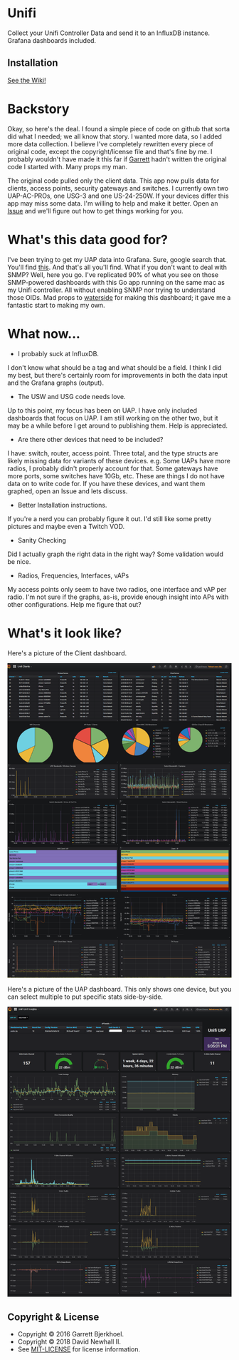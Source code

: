 # Unifi

Collect your Unifi Controller Data and send it to an InfluxDB instance.
Grafana dashboards included.

## Installation

[See the Wiki!](https://github.com/davidnewhall/unifi-poller/wiki/Installation)

# Backstory

Okay, so here's the deal. I found a simple piece of code on github that
sorta did what I needed; we all know that story. I wanted more data, so
I added more data collection. I believe I've completely rewritten every
piece of original code, except the copyright/license file and that's fine
by me. I probably wouldn't have made it this far if
[Garrett](https://github.com/dewski/unifi) hadn't written the original
code I started with. Many props my man.

The original code pulled only the client data. This app now pulls data
for clients, access points, security gateways and switches. I currently
own two UAP-AC-PROs, one USG-3 and one US-24-250W. If your devices differ
this app may miss some data. I'm willing to help and make it better.
Open an [Issue](https://github.com/davidnewhall/unifi-poller/issues) and
we'll figure out how to get things working for you.

# What's this data good for?

I've been trying to get my UAP data into Grafana. Sure, google search that.
You'll find [this](https://community.ubnt.com/t5/UniFi-Wireless/Grafana-dashboard-for-UniFi-APs-now-available/td-p/1833532).
And that's all you'll find. What if you don't want to deal with SNMP?
Well, here you go. I've replicated 90% of what you see on those SNMP-powered
dashboards with this Go app running on the same mac as my Unifi controller.
All without enabling SNMP nor trying to understand those OIDs. Mad props
to [waterside](https://community.ubnt.com/t5/user/viewprofilepage/user-id/303058)
for making this dashboard; it gave me a fantastic start to making my own.

# What now...

- I probably suck at InfluxDB.

I don't know what should be a tag and what should be a field. I think
I did my best, but there's certainly room for improvements in both
the data input and the Grafana graphs (output).


- The USW and USG code needs love.

Up to this point, my focus has been on UAP. I have only included dashboards
that focus on UAP. I am still working on the other two, but it may be a while
before I get around to publishing them. Help is appreciated.


- Are there other devices that need to be included?

I have: switch, router, access point. Three total, and the type structs are
likely missing data for variants of these devices. e.g. Some UAPs have more
radios, I probably didn't properly account for that. Some gateways have more
ports, some switches have 10Gb, etc. These are things I do not have data on
to write code for. If you have these devices, and want them graphed, open an
Issue and lets discuss.


- Better Installation instructions.

If you're a nerd you can probably figure it out. I'd still like some pretty
pictures and maybe even a Twitch VOD.


- Sanity Checking

Did I actually graph the right data in the right way? Some validation would
be nice.


- Radios, Frequencies, Interfaces, vAPs

My access points only seem to have two radios, one interface and vAP per radio.
I'm not sure if the graphs, as-is, provide enough insight into APs with other
configurations. Help me figure that out?

# What's it look like?

Here's a picture of the Client dashboard.

![image](images/unifi-clients-dashboard.png?raw=true)

Here's a picture of the UAP dashboard. This only shows one device, but you can
select multiple to put specific stats side-by-side.

![image](images/unifi-uap-dashboard.png?raw=true)


## Copyright & License
- Copyright © 2016 Garrett Bjerkhoel.
- Copyright © 2018 David Newhall II.
- See [MIT-LICENSE](MIT-LICENSE) for license information.
